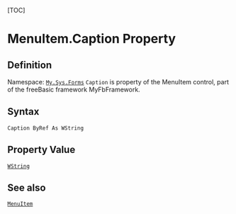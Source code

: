 [TOC]
# MenuItem.Caption Property

## Definition
Namespace: [`My.Sys.Forms`](My.Sys.Forms.md)
`Caption` is property of the MenuItem control, part of the freeBasic framework MyFbFramework.
## Syntax
```freeBasic
Caption ByRef As WString
```
## Property Value
[`WString`]("https://www.freebasic.net/wiki/KeyPgWString")
## See also
[`MenuItem`](MenuItem.md)
